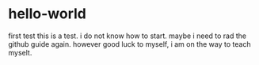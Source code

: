 # hello-world
first test 
this is a test. i do not know how to start. maybe i need to rad the github guide again. 
however good luck to myself, i am on the way to teach myselt.
